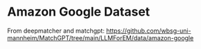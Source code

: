 # Amazon Google Dataset

From deepmatcher and matchgpt: https://github.com/wbsg-uni-mannheim/MatchGPT/tree/main/LLMForEM/data/amazon-google
